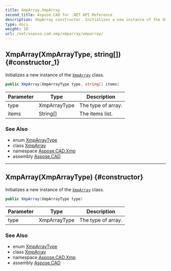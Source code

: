 ```yaml
---
title: XmpArray.XmpArray
second_title: Aspose.CAD for .NET API Reference
description: XmpArray constructor. Initializes a new instance of the XmpArray class
type: docs
weight: 10
url: /net/aspose.cad.xmp/xmparray/xmparray/
---
```

## XmpArray(XmpArrayType, string[]) {#constructor_1}

Initializes a new instance of the [`XmpArray`](../) class.

```csharp
public XmpArray(XmpArrayType type, string[] items)
```

| Parameter | Type | Description |
| --- | --- | --- |
| type | XmpArrayType | The type of array. |
| items | String[] | The items list. |

### See Also

* enum [XmpArrayType](../../xmparraytype/)
* class [XmpArray](../)
* namespace [Aspose.CAD.Xmp](../../../aspose.cad.xmp/)
* assembly [Aspose.CAD](../../../)

---

## XmpArray(XmpArrayType) {#constructor}

Initializes a new instance of the [`XmpArray`](../) class.

```csharp
public XmpArray(XmpArrayType type)
```

| Parameter | Type | Description |
| --- | --- | --- |
| type | XmpArrayType | The type of array. |

### See Also

* enum [XmpArrayType](../../xmparraytype/)
* class [XmpArray](../)
* namespace [Aspose.CAD.Xmp](../../../aspose.cad.xmp/)
* assembly [Aspose.CAD](../../../)



